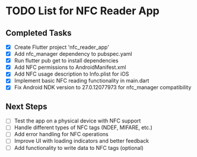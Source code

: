 # TODO List for NFC Reader App

## Completed Tasks
- [x] Create Flutter project 'nfc_reader_app'
- [x] Add nfc_manager dependency to pubspec.yaml
- [x] Run flutter pub get to install dependencies
- [x] Add NFC permissions to AndroidManifest.xml
- [x] Add NFC usage description to Info.plist for iOS
- [x] Implement basic NFC reading functionality in main.dart
- [x] Fix Android NDK version to 27.0.12077973 for nfc_manager compatibility

## Next Steps
- [ ] Test the app on a physical device with NFC support
- [ ] Handle different types of NFC tags (NDEF, MIFARE, etc.)
- [ ] Add error handling for NFC operations
- [ ] Improve UI with loading indicators and better feedback
- [ ] Add functionality to write data to NFC tags (optional)
